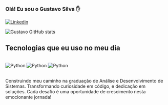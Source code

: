 
### Olá! Eu sou o Gustavo Silva ✋

[![Linkedin](https://img.shields.io/badge/LinkedIn-0077B5?style=for-the-badge&logo=linkedin&logoColor=white)](https://www.linkedin.com/in/gustavo-henrique-da-silva-ab272123a/)

![Gustavo GitHub stats](https://github-readme-stats.vercel.app/api?username=GustavoSilva25&show_icons=true&theme=dracula)

## Tecnologias que eu uso no meu dia

<div style="display: inline_block"><br/>
    <img aling="center" alt="Python" src="https://img.shields.io/badge/Python-3776AB?style=for-the-badge&logo=python&logoColor=white" />
    <img aling="center" alt="Python" src="https://img.shields.io/badge/MySQL-00000F?style=for-the-badge&logo=mysql&logoColor=white" />
    <img aling="center" alt="Python" src="https://img.shields.io/badge/Java-ED8B00?style=for-the-badge&logo=openjdk&logoColor=white" />
</div><br/>

Construindo meu caminho na graduação de Análise e Desenvolvimento de Sistemas. Transformando curiosidade em código, e dedicação em soluções. Cada desafio é uma oportunidade de crescimento nesta emocionante jornada!

